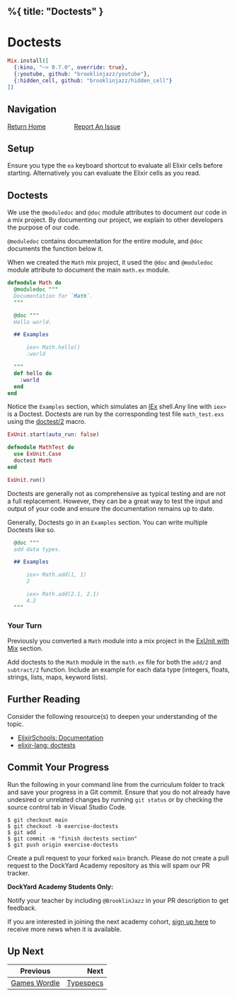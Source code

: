 %{
  title: "Doctests"
}
---
# Doctests

```elixir
Mix.install([
  {:kino, "~> 0.7.0", override: true},
  {:youtube, github: "brooklinjazz/youtube"},
  {:hidden_cell, github: "brooklinjazz/hidden_cell"}
])
```

## Navigation

[Return Home](../start.livemd)<span style="padding: 0 30px"></span>
[Report An Issue](https://github.com/DockYard-Academy/beta_curriculum/issues/new?assignees=&labels=&template=issue.md&title=)

## Setup

Ensure you type the `ea` keyboard shortcut to evaluate all Elixir cells before starting. Alternatively you can evaluate the Elixir cells as you read.

## Doctests

We use the `@moduledoc` and `@doc` module attributes to document our code in a mix project.
By documenting our project, we explain to other developers the purpose of our code.

`@moduledoc` contains documentation for the entire module, and `@doc` documents the function below it.

When we created the `Math` mix project, it used the `@doc` and `@moduledoc` module attribute to document the main `math.ex` module.

<!-- livebook:{"force_markdown":true} -->

```elixir
defmodule Math do
  @moduledoc """
  Documentation for `Math`.
  """

  @doc """
  Hello world.

  ## Examples

      iex> Math.hello()
      :world

  """
  def hello do
    :world
  end
end

```

Notice the `Examples` section, which simulates an [IEx](https://hexdocs.pm/iex/IEx.html) shell.Any line with `iex>` is a Doctest. Doctests are run by the corresponding test file `math_test.exs` using the [doctest/2](https://hexdocs.pm/ex_unit/ExUnit.DocTest.html#doctest/2) macro.

<!-- livebook:{"force_markdown":true} -->

```elixir
ExUnit.start(auto_run: false)

defmodule MathTest do
  use ExUnit.Case
  doctest Math
end

ExUnit.run()
```

Doctests are generally not as comprehensive as typical testing and are not a full replacement.
However, they can be a great way to test the input and output of your code and ensure the documentation remains up to date.

Generally, Doctests go in an `Examples` section.
You can write multiple Doctests like so.

<!-- livebook:{"force_markdown":true} -->

```elixir
  @doc """
  add data types.

  ## Examples

      iex> Math.add(1, 1)
      2

      iex> Math.add(2.1, 2.1)
      4.2
  """
```

<!-- livebook:{"break_markdown":true} -->

### Your Turn

Previously you converted a `Math` module into a mix project in the [ExUnit with Mix](./exunit_with_mix.livemd) section.

Add doctests to the `Math` module in the `math.ex` file for both the `add/2` and `subtract/2` function. Include an example for each data type (integers, floats, strings, lists, maps, keyword lists).

## Further Reading

Consider the following resource(s) to deepen your understanding of the topic.

* [ElixirSchools: Documentation](https://elixirschool.com/en/lessons/basics/documentation)
* [elixir-lang: doctests](https://elixir-lang.org/getting-started/mix-otp/docs-tests-and-with.html#doctests)

## Commit Your Progress

Run the following in your command line from the curriculum folder to track and save your progress in a Git commit.
Ensure that you do not already have undesired or unrelated changes by running `git status` or by checking the source control tab in Visual Studio Code.

```
$ git checkout main
$ git checkout -b exercise-doctests
$ git add .
$ git commit -m "finish doctests section"
$ git push origin exercise-doctests
```

Create a pull request to your forked `main` branch. Please do not create a pull request to the DockYard Academy repository as this will spam our PR tracker.

**DockYard Academy Students Only:**

Notify your teacher by including `@BrooklinJazz` in your PR description to get feedback.

If you are interested in joining the next academy cohort, [sign up here](https://academy.dockyard.com/) to receive more news when it is available.

## Up Next

| Previous                                         | Next                                     |
| ------------------------------------------------ | ---------------------------------------: |
| [Games Wordle](../exercises/games_wordle.livemd) | [Typespecs](../reading/typespecs.livemd) |

